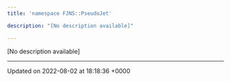 ```yaml
---
title: 'namespace FJNS::PseudoJet'

description: "[No description available]"

---
```







[No description available]






-------------------------------

Updated on 2022-08-02 at 18:18:36 +0000